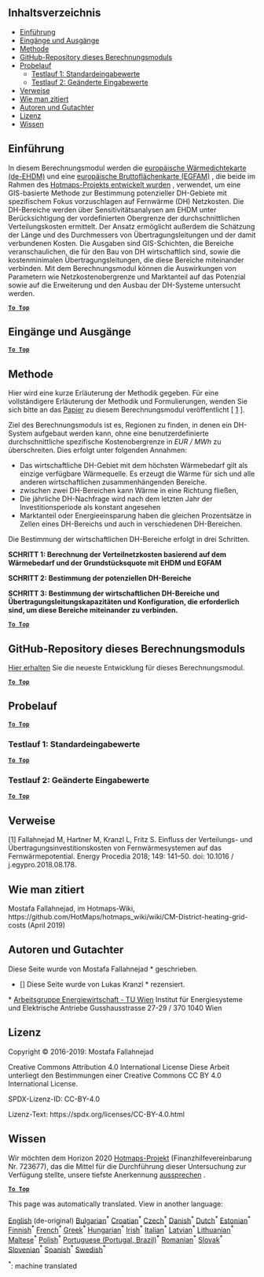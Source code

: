 <h2> Inhaltsverzeichnis </h2><ul><li> <a href="#introduction">Einführung</a> </li><li> <a href="#inputs-and-outputs">Eingänge und Ausgänge</a> </li><li> <a href="#method">Methode</a> </li><li> <a href="#GitHub-Repository-of-this-calculation-module">GitHub-Repository dieses Berechnungsmoduls</a> </li><li> <a href="#sample-run">Probelauf</a> <ul><li> <a href="#test-run-1-default-input-values">Testlauf 1: Standardeingabewerte</a> </li><li> <a href="#test-run-2-modified-input-values">Testlauf 2: Geänderte Eingabewerte</a> </li></ul></li><li> <a href="#references">Verweise</a> </li><li> <a href="#how-to-cite">Wie man zitiert</a> </li><li> <a href="#authors-and-reviewers">Autoren und Gutachter</a> </li><li> <a href="#license">Lizenz</a> </li><li> <a href="#acknowledgement">Wissen</a> </li></ul><h2> Einführung </h2><p> In diesem Berechnungsmodul werden die <a href="https://gitlab.com/hotmaps/heat/heat_tot_curr_density">europäische Wärmedichtekarte (de-EHDM)</a> und eine <a href="https://gitlab.com/hotmaps/gfa_tot_curr_density">europäische Bruttoflächenkarte (EGFAM)</a> , die beide im Rahmen des <a href="https://www.hotmaps-project.eu/">Hotmaps-Projekts entwickelt wurden</a> , verwendet, um eine GIS-basierte Methode zur Bestimmung potenzieller DH-Gebiete mit spezifischem Fokus vorzuschlagen auf Fernwärme (DH) Netzkosten. Die DH-Bereiche werden über Sensitivitätsanalysen am EHDM unter Berücksichtigung der vordefinierten Obergrenze der durchschnittlichen Verteilungskosten ermittelt. Der Ansatz ermöglicht außerdem die Schätzung der Länge und des Durchmessers von Übertragungsleitungen und der damit verbundenen Kosten. Die Ausgaben sind GIS-Schichten, die Bereiche veranschaulichen, die für den Bau von DH wirtschaftlich sind, sowie die kostenminimalen Übertragungsleitungen, die diese Bereiche miteinander verbinden. Mit dem Berechnungsmodul können die Auswirkungen von Parametern wie Netzkostenobergrenze und Marktanteil auf das Potenzial sowie auf die Erweiterung und den Ausbau der DH-Systeme untersucht werden. </p><p><ins> <code><strong><a href="#table-of-contents">To Top</a></strong></code> </ins> </p><h2> Eingänge und Ausgänge </h2><p><ins> <code><strong><a href="#table-of-contents">To Top</a></strong></code> </ins> </p><h2> Methode </h2><p> Hier wird eine kurze Erläuterung der Methodik gegeben. Für eine vollständigere Erläuterung der Methodik und Formulierungen, wenden Sie sich bitte an das <a href="https://www.sciencedirect.com/science/article/pii/S1876610218304740">Papier</a> zu diesem Berechnungsmodul veröffentlicht [ <a href="#References">1</a> ]. </p><p> Ziel des Berechnungsmoduls ist es, Regionen zu finden, in denen ein DH-System aufgebaut werden kann, ohne eine benutzerdefinierte durchschnittliche spezifische Kostenobergrenze in <em><em>EUR / MWh</em></em> zu überschreiten. Dies erfolgt unter folgenden Annahmen: </p><ul><li> Das wirtschaftliche DH-Gebiet mit dem höchsten Wärmebedarf gilt als einzige verfügbare Wärmequelle. Es erzeugt die Wärme für sich und alle anderen wirtschaftlichen zusammenhängenden Bereiche. </li><li> zwischen zwei DH-Bereichen kann Wärme in eine Richtung fließen, </li><li> Die jährliche DH-Nachfrage wird nach dem letzten Jahr der Investitionsperiode als konstant angesehen </li><li> Marktanteil oder Energieeinsparung haben die gleichen Prozentsätze in Zellen eines DH-Bereichs und auch in verschiedenen DH-Bereichen. </li></ul><p> Die Bestimmung der wirtschaftlichen DH-Bereiche erfolgt in drei Schritten. </p><p> <strong>SCHRITT 1: Berechnung der Verteilnetzkosten basierend auf dem Wärmebedarf und der Grundstücksquote mit EHDM und EGFAM</strong> </p><p> <strong>SCHRITT 2: Bestimmung der potenziellen DH-Bereiche</strong> </p><p> <strong>SCHRITT 3: Bestimmung der wirtschaftlichen DH-Bereiche und Übertragungsleitungskapazitäten und Konfiguration, die erforderlich sind, um diese Bereiche miteinander zu verbinden.</strong> </p><p><ins> <code><strong><a href="#table-of-contents">To Top</a></strong></code> </ins> </p><h2> GitHub-Repository dieses Berechnungsmoduls </h2><p> <a href="https://github.com/HotMaps/dh_economic_assessment/tree/develop">Hier erhalten</a> Sie die neueste Entwicklung für dieses Berechnungsmodul. </p><p><ins> <code><strong><a href="#table-of-contents">To Top</a></strong></code> </ins> </p><h2> Probelauf </h2><p><ins> <code><strong><a href="#table-of-contents">To Top</a></strong></code> </ins> </p><h3> Testlauf 1: Standardeingabewerte </h3><p><ins> <code><strong><a href="#table-of-contents">To Top</a></strong></code> </ins> </p><h3> Testlauf 2: Geänderte Eingabewerte </h3><p><ins> <code><strong><a href="#table-of-contents">To Top</a></strong></code> </ins> </p><h2> Verweise </h2><p> [1] Fallahnejad M, Hartner M, Kranzl L, Fritz S. Einfluss der Verteilungs- und Übertragungsinvestitionskosten von Fernwärmesystemen auf das Fernwärmepotential. Energy Procedia 2018; 149: 141–50. doi: 10.1016 / j.egypro.2018.08.178. </p><h2> Wie man zitiert </h2><p> Mostafa Fallahnejad, im Hotmaps-Wiki, https://github.com/HotMaps/hotmaps_wiki/wiki/CM-District-heating-grid-costs (April 2019) </p><h2> Autoren und Gutachter </h2><p> Diese Seite wurde von Mostafa Fallahnejad * geschrieben. </p><ul><li> [] Diese Seite wurde von Lukas Kranzl * rezensiert. </li></ul><p> * <a href="https://eeg.tuwien.ac.at/">Arbeitsgruppe Energiewirtschaft - TU Wien</a> Institut für Energiesysteme und Elektrische Antriebe Gusshausstrasse 27-29 / 370 1040 Wien </p><h2> Lizenz </h2><p> Copyright © 2016-2019: Mostafa Fallahnejad </p><p> Creative Commons Attribution 4.0 International License Diese Arbeit unterliegt den Bestimmungen einer Creative Commons CC BY 4.0 International License. </p><p> SPDX-Lizenz-ID: CC-BY-4.0 </p><p> Lizenz-Text: https://spdx.org/licenses/CC-BY-4.0.html </p><h2> Wissen </h2><p> Wir möchten dem Horizon 2020 <a href="https://www.hotmaps-project.eu">Hotmaps-Projekt</a> (Finanzhilfevereinbarung Nr. 723677), das die Mittel für die Durchführung dieser Untersuchung zur Verfügung stellte, unsere tiefste Anerkennung <a href="https://www.hotmaps-project.eu">aussprechen</a> . </p><p><ins> <code><strong><a href="#table-of-contents">To Top</a></strong></code> </ins> </p>

This page was automatically translated. View in another language:

[English](en-CM-District-heating-potential-economic-assessment) (de-original) [Bulgarian](bg-CM-District-heating-potential-economic-assessment)<sup>\*</sup> [Croatian](hr-CM-District-heating-potential-economic-assessment)<sup>\*</sup> [Czech](cs-CM-District-heating-potential-economic-assessment)<sup>\*</sup> [Danish](da-CM-District-heating-potential-economic-assessment)<sup>\*</sup> [Dutch](nl-CM-District-heating-potential-economic-assessment)<sup>\*</sup> [Estonian](et-CM-District-heating-potential-economic-assessment)<sup>\*</sup> [Finnish](fi-CM-District-heating-potential-economic-assessment)<sup>\*</sup> [French](fr-CM-District-heating-potential-economic-assessment)<sup>\*</sup>  [Greek](el-CM-District-heating-potential-economic-assessment)<sup>\*</sup> [Hungarian](hu-CM-District-heating-potential-economic-assessment)<sup>\*</sup> [Irish](ga-CM-District-heating-potential-economic-assessment)<sup>\*</sup> [Italian](it-CM-District-heating-potential-economic-assessment)<sup>\*</sup> [Latvian](lv-CM-District-heating-potential-economic-assessment)<sup>\*</sup> [Lithuanian](lt-CM-District-heating-potential-economic-assessment)<sup>\*</sup> [Maltese](mt-CM-District-heating-potential-economic-assessment)<sup>\*</sup> [Polish](pl-CM-District-heating-potential-economic-assessment)<sup>\*</sup> [Portuguese (Portugal, Brazil)](pt-CM-District-heating-potential-economic-assessment)<sup>\*</sup> [Romanian](ro-CM-District-heating-potential-economic-assessment)<sup>\*</sup> [Slovak](sk-CM-District-heating-potential-economic-assessment)<sup>\*</sup> [Slovenian](sl-CM-District-heating-potential-economic-assessment)<sup>\*</sup> [Spanish](es-CM-District-heating-potential-economic-assessment)<sup>\*</sup> [Swedish](sv-CM-District-heating-potential-economic-assessment)<sup>\*</sup> 

<sup>\*</sup>: machine translated
